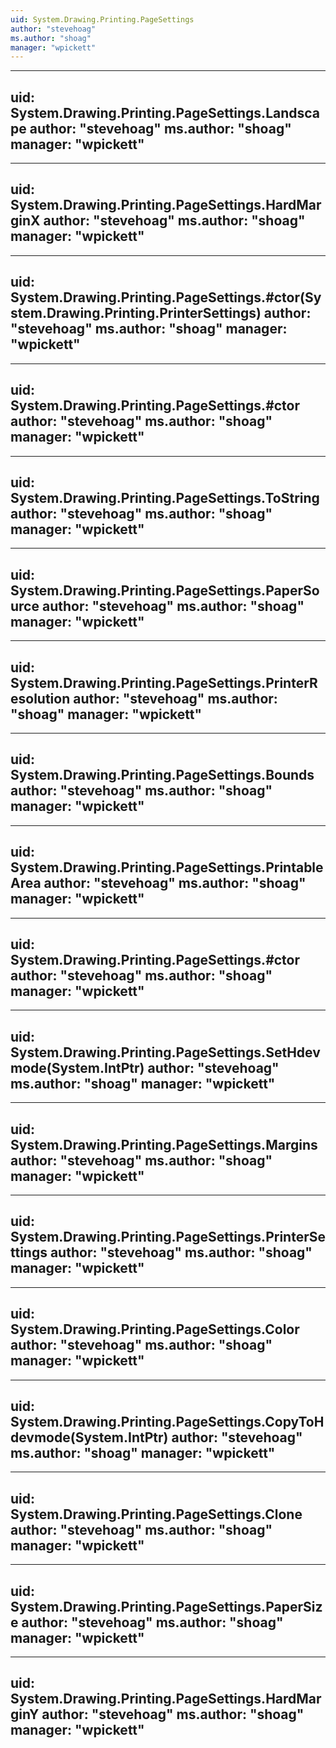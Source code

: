 ```yaml
---
uid: System.Drawing.Printing.PageSettings
author: "stevehoag"
ms.author: "shoag"
manager: "wpickett"
---
```


---
uid: System.Drawing.Printing.PageSettings.Landscape
author: "stevehoag"
ms.author: "shoag"
manager: "wpickett"
---

---
uid: System.Drawing.Printing.PageSettings.HardMarginX
author: "stevehoag"
ms.author: "shoag"
manager: "wpickett"
---

---
uid: System.Drawing.Printing.PageSettings.#ctor(System.Drawing.Printing.PrinterSettings)
author: "stevehoag"
ms.author: "shoag"
manager: "wpickett"
---

---
uid: System.Drawing.Printing.PageSettings.#ctor
author: "stevehoag"
ms.author: "shoag"
manager: "wpickett"
---

---
uid: System.Drawing.Printing.PageSettings.ToString
author: "stevehoag"
ms.author: "shoag"
manager: "wpickett"
---

---
uid: System.Drawing.Printing.PageSettings.PaperSource
author: "stevehoag"
ms.author: "shoag"
manager: "wpickett"
---

---
uid: System.Drawing.Printing.PageSettings.PrinterResolution
author: "stevehoag"
ms.author: "shoag"
manager: "wpickett"
---

---
uid: System.Drawing.Printing.PageSettings.Bounds
author: "stevehoag"
ms.author: "shoag"
manager: "wpickett"
---

---
uid: System.Drawing.Printing.PageSettings.PrintableArea
author: "stevehoag"
ms.author: "shoag"
manager: "wpickett"
---

---
uid: System.Drawing.Printing.PageSettings.#ctor
author: "stevehoag"
ms.author: "shoag"
manager: "wpickett"
---

---
uid: System.Drawing.Printing.PageSettings.SetHdevmode(System.IntPtr)
author: "stevehoag"
ms.author: "shoag"
manager: "wpickett"
---

---
uid: System.Drawing.Printing.PageSettings.Margins
author: "stevehoag"
ms.author: "shoag"
manager: "wpickett"
---

---
uid: System.Drawing.Printing.PageSettings.PrinterSettings
author: "stevehoag"
ms.author: "shoag"
manager: "wpickett"
---

---
uid: System.Drawing.Printing.PageSettings.Color
author: "stevehoag"
ms.author: "shoag"
manager: "wpickett"
---

---
uid: System.Drawing.Printing.PageSettings.CopyToHdevmode(System.IntPtr)
author: "stevehoag"
ms.author: "shoag"
manager: "wpickett"
---

---
uid: System.Drawing.Printing.PageSettings.Clone
author: "stevehoag"
ms.author: "shoag"
manager: "wpickett"
---

---
uid: System.Drawing.Printing.PageSettings.PaperSize
author: "stevehoag"
ms.author: "shoag"
manager: "wpickett"
---

---
uid: System.Drawing.Printing.PageSettings.HardMarginY
author: "stevehoag"
ms.author: "shoag"
manager: "wpickett"
---
